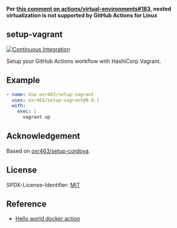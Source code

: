 **Per [this comment on actions/virtual-environments#183](https://github.com/actions/virtual-environments/issues/183#issuecomment-610723516), nested virtualization is not supported by GitHub Actions for Linux** 

## setup-vagrant

[![Continuous Integration](https://github.com/oxr463/setup-vagrant/workflows/Continuous%20Integration/badge.svg)](https://github.com/oxr463/setup-vagrant/actions)

Setup your GitHub Actions workflow with HashiCorp Vagrant.

## Example

```yaml
- name: Use oxr463/setup-vagrant
  uses: oxr463/setup-vagrant@0.0.1
  with:
    exec: |
      vagrant up
```

## Acknowledgement

Based on [oxr463/setup-cordova](https://github.com/oxr463/setup-cordova).

## License

SPDX-License-Identifier: [MIT](LICENSE)

## Reference

- [Hello world docker action](https://github.com/actions/hello-world-docker-action)
